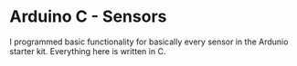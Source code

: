# Arduino C - Sensors
I programmed basic functionality for basically every sensor in the Ardunio starter kit. Everything here is written in C.




